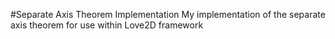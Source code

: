 #Separate Axis Theorem Implementation
My implementation of the separate axis theorem for use within Love2D framework
